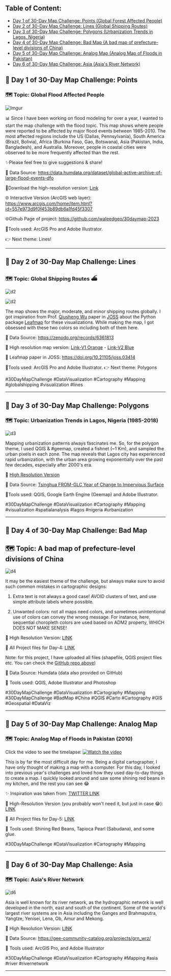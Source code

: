 ## Table of Content:

- [Day 1 of 30-Day Map Challenge: Points (Global Forest Affected People)](#-day-1-of-30-day-map-challenge-points)
- [Day 2 of 30-Day Map Challenge: Lines (Global Shipping Routes)](#-day-2-of-30-day-map-challenge-lines)
- [Day 3 of 30-Day Map Challenge: Polygons (Urbanization Trends in Lagos, Nigeria)](#-day-3-of-30-day-map-challenge-polygons)
- [Day 4 of 30-Day Map Challenge: Bad Map (A bad map of prefecture-level divisions of China)](#-day-4-of-30-day-map-challenge-bad-map)
- [Day 5 of 30-Day Map Challenge: Analog Map (Analog Map of Floods in Pakistan)](#-day-5-of-30-day-map-challenge-analog-map)
- [Day 6 of 30-Day Map Challenge: Asia (Asia's River Network)](#-day-6-of-30-day-map-challenge-asia)

## 💫 Day 1 of 30-Day Map Challenge: Points

### 🗺️ Topic: Global Flood Affected People

![Imgur](/data/figs/1_points.png)

📊 Since I have been working on flood modeling for over a year, I wanted to start the map challenge with the flood topic. This map shows where people were reported to be affected by major flood events between 1985-2010. The most affected regions include the US (Dallas, Pennsylvania), South America (Brazil, Bolivia), Africa (Burkina Faso, Gao, Botswana), Asia (Pakistan, India, Bangladesh), and Australia. Moreover, people in coastal cities were observed to be more frequently affected than the rest.

✨Please feel free to give suggestions & share!

📍 Data Source: https://data.humdata.org/dataset/global-active-archive-of-large-flood-events-dfo

🔗Download the high-resolution version: [Link](/data/figs/1_points.png)

🌐 Interactive Version (ArcGIS web layer): https://www.arcgis.com/home/item.html?id=557e973d9f0f453b89db6a1fd45f3307

🌐Github Page of project: https://github.com/waleedgeo/30daymap-2023

🎨Tools used: ArcGIS Pro and Adobe Illustrator.

👉 Next theme: Lines!

---

## 💫 Day 2 of 30-Day Map Challenge: Lines

### 🗺️ Topic: Global Shipping Routes ⛴️

![d2](/data/figs/2_lines_v2.png)

![d2](/data/figs/2_lines_v1.png)

The map shows the major, moderate, and minor shipping routes globally. I got inspiration from Prof. [Qiusheng Wu](https://www.linkedin.com/in/giswqs/) paper in [JOSS](https://doi.org/10.21105/joss.03414) about the Python package [Leafmap](https://leafmap.org/) for these visualizations.
While making the map, I got obsessed with these two colors so including both of them here.

📍 Data Source: https://zenodo.org/records/6361813

🔗 High resolution map version: [Link-V1 Orange](/data/figs/2_lines_v1.png) - [Link-V2 Blue](/data/figs/2_lines_v2.png)

🔗 Leafmap paper in JOSS: https://doi.org/10.21105/joss.03414

🎨Tools used: ArcGIS Pro and Adobe Illustrator.
👉 Next theme: Polygons

 #30DayMapChallenge #DataVisualization #Cartography #Mapping #globalshipping #visualization #lines

---

## 💫 Day 3 of 30-Day Map Challenge: Polygons

### 🗺️ Topic: Urbanization Trends in Lagos, Nigeria (1985-2018)

![d3](/data/figs/d3_polygons.png)

Mapping urbanization patterns always fascinates me. So, for the polygon theme, I used QGIS & #geemap, created a fishnet (~1 Km), and sampled the urban pixels in each zone.
The map reveals that Lagos city has experienced rapid urbanization, with the urban area growing exponentially over the past few decades, especially after 2000's era. 

🔗 [High Resolution Version](/data/figs/d3_polygons.png)

📍 Data Source: [Tsinghua FROM-GLC Year of Change to Impervious Surface](https://developers.google.com/earth-engine/datasets/catalog/Tsinghua_FROM-GLC_GAIA_v10)

🎨Tools used: QGIS, Google Earth Engine (Geemap) and Adobe Illustrator.

 #30DayMapChallenge #DataVisualization #Cartography #Mapping #visualization #spatialanalysis #lagos #nigeria #urbanization

 ---

## 💫 Day 4 of 30-Day Map Challenge: Bad Map

## 🗺️ Topic: A bad map of prefecture-level divisions of China

![d4](/data/d4_badmap/d4_badmap.png)

It may be the easiest theme of the challenge, but always make sure to avoid such common mistakes in cartographic designs: 

1) Extra text is not always a good case! AVOID clusters of text, and use simple attribute labels where possible.

2) Unwanted colors: not all maps need colors, and sometimes unintentional use of colors can convey the wrong message. For instance, here, sequential choropleth colors are used based on ADM2 property, WHICH DOES NOT MAKE SENSE!
 
🔗 High Resolution Version: [LINK](https://github.com/waleedgeo/30daymap-2023/blob/main/data/figs/d3_polygons.png)

🔗 All Project files for Day-4: [LINK](/data/d4_badmap/)

Note: for this project, I have uploaded all files (shapefile, QGIS project files etc. You can check the [GitHub repo above](/data/d4_badmap/))

📍 Data Source: Humdata (data also provided on GitHub)

🎨 Tools used: QGIS, Adobe Illustrator and Photoshop

 #30DayMapChallenge #DataVisualization #Cartography #Mapping #30DayMapChallenge #BadMap #China #QGIS #Carto #Cartography #GIS #Geospatial #DataViz

 ---

## 💫 Day 5 of 30-Day Map Challenge: Analog Map

### 🗺️ Topic: Analog Map of Floods in Pakistan (2010)

Click the video to see the timelapse:
[![Watch the video](https://img.youtube.com/vi/Ahshgcd9FR8/hqdefault.jpg)](https://www.youtube.com/embed/Ahshgcd9FR8)

This is by far the most difficult day for me. Being a digital cartographer, I have only thought of making a map with a computer. For this day, I looked into previous year's challenges and loved how they used day-to-day things to create a map. I quickly looked around and saw some shining red beans in my kitchen, and the rest you can see 😂

✨ Inspiration was taken from: [TWITTER LINK](https://twitter.com/issa_madjid/status/1593319907894099969)

🔗 High-Resolution Version (you probably won't need it, but just in case 😂): [LINK](/data/d5_analogmap/day5_analogmap.JPG)

🔗 All Project files for Day-5:  [LINK](/data/d5_analogmap/)

🎨 Tools used: Shining Red Beans, Tapioca Pearl (Sabudana), and some glue.

 #30DayMapChallenge #DataVisualization #Cartography #Mapping

---

## 💫 Day 6 of 30-Day Map Challenge: Asia 

### 🗺️ Topic: Asia's River Network

![d6](/data/d6_asia/d6_asia.png)

Asia is well known for its river network, as the hydrographic network is well developed in the north, east and south of the continent. Some of the world's largest river systems are in Asia including the Ganges and Brahmaputra, Yangtze, Yenisei, Lena, Ob, Amur and Mekong.

🔗 High Resolution Version: [LINK](/data/d6_asia/d6_asia.png)

📍 Data Source: https://gee-community-catalog.org/projects/grn_wrz/

🎨 Tools used: ArcGIS Pro, and Adobe Illustrator

#30DayMapChallenge #DataVisualization #Cartography #Mapping #asia #river #rivernetwork

---

